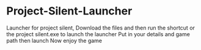 # Project-Silent-Launcher
Launcher for project silent,
Download the files and then run the shortcut or the project silent.exe to launch the launcher
Put in your details and game path then launch
Now enjoy the game
